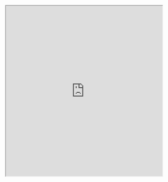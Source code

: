 

<iframe src="https://www.planalto.gov.br/ccivil_03/leis/l7716.htm" width="100%" height="550"></iframe>